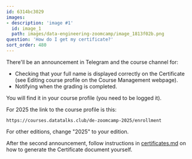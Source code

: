 ```yaml
---
id: 6314bc3029
images:
- description: 'image #1'
  id: image_1
  path: images/data-engineering-zoomcamp/image_1813f02b.png
question: 'How do I get my certificate?'
sort_order: 480
---
```


There'll be an announcement in Telegram and the course channel for:

- Checking that your full name is displayed correctly on the Certificate (see Editing course profile on the Course Management webpage).
- Notifying when the grading is completed.

You will find it in your course profile (you need to be
logged it). 

For 2025 the link to the course profile is this:

`https://courses.datatalks.club/de-zoomcamp-2025/enrollment`

For other editions, change "2025" to your edition.

After the second announcement, follow instructions in [certificates.md](https://github.com/DataTalksClub/data-engineering-zoomcamp/blob/main/certificates.md) on how to generate the Certificate document yourself.

